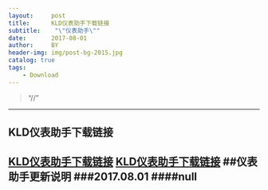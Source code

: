 ```yaml
---
layout:     post
title:      KLD仪表助手下载链接
subtitle:    "\"仪表助手\""
date:       2017-08-01
author:     BY
header-img: img/post-bg-2015.jpg
catalog: true
tags:
    - Download
---
```


> “//”

---

## KLD仪表助手下载链接

[KLD仪表助手下载链接](http://blog.wmmou.cn/download/KLDYBZS.apk)
[KLD仪表助手下载链接](http://blog.wmmou.cn/download/KLD仪表助手.apk)
##仪表助手更新说明
###2017.08.01
####null
---
